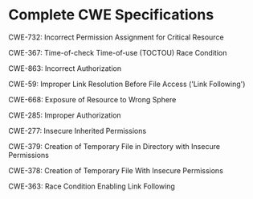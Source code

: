

# Complete CWE Specifications

CWE-732: Incorrect Permission Assignment for Critical Resource

CWE-367: Time-of-check Time-of-use (TOCTOU) Race Condition

CWE-863: Incorrect Authorization

CWE-59: Improper Link Resolution Before File Access ('Link Following')

CWE-668: Exposure of Resource to Wrong Sphere

CWE-285: Improper Authorization

CWE-277: Insecure Inherited Permissions

CWE-379: Creation of Temporary File in Directory with Insecure Permissions

CWE-378: Creation of Temporary File With Insecure Permissions

CWE-363: Race Condition Enabling Link Following